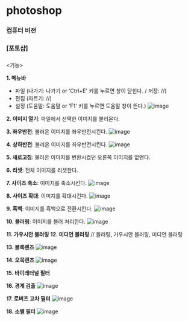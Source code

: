 # photoshop
### 컴퓨터 비전

### [포토샵]
### 
<기능>

**1. 메뉴바**
   - 파일 (나가기: 나가기 or  'Ctrl+E' 키를 누르면 창이 닫힌다.  / 저장: //)
   - 편집 (자르기: //)
   - 설정 (도움말: 도움말 or 'F1' 키를 누르면 도움말 창이 뜬다.) 
![image](https://user-images.githubusercontent.com/94234495/205383309-0f59e6df-0b6b-41cf-a3c7-06e11a507a10.png)



**2. 이미지 열기**: 파일에서 선택한 이미지를 불러온다.

**3. 좌우반전**: 불러온 이미지를 좌우반전시킨다.
![image](https://user-images.githubusercontent.com/94234495/205383774-8c28760a-cbfe-4ebf-8ef6-1e8a2bf16abf.png)



**4. 상하반전**: 불러온 이미지를 좌우반전시킨다.
![image](https://user-images.githubusercontent.com/94234495/205383901-0a39d59c-fb01-4304-bd32-d49803e4d22d.png)



**5. 새로고침**: 불러온 이미지를 변환시켰던 오른쪽 이미지를 없앤다.

**6. 리셋**: 전체 이미지를 리셋한다.

**7. 사이즈 축소**: 이미지를 축소시킨다.
![image](https://user-images.githubusercontent.com/94234495/205386291-3da667cf-2970-47c6-9691-ce19de4fe6be.png)



**8. 사이즈 확대**: 이미지를 확대시킨다.
![image](https://user-images.githubusercontent.com/94234495/205386347-12923770-59fc-4bad-ae07-1699484e0399.png)



**9. 흑백**: 이미지를 흑백으로 전환시킨다.
![image](https://user-images.githubusercontent.com/94234495/205384380-bcaf326d-378f-4a2f-b94a-41600c97099c.png)

**10. 블러링**: 이미지를 블러 처리한다.
![image](https://user-images.githubusercontent.com/94234495/205384539-b82e055f-d4f5-4447-ae86-f3e2078fd596.png)

**11. 가우시안 블러링**
**12. 미디언 블러링**
// 블러링, 가우시안 블러링, 미디언 블러링

**13. 볼록렌즈**
![image](https://user-images.githubusercontent.com/94234495/205384811-d527e51b-3f3f-40f7-af37-7db60c1ed25a.png)

**14. 오목렌즈**
![image](https://user-images.githubusercontent.com/94234495/205384852-7e3cddd0-7ce8-40d9-bfeb-97032578ed19.png)

**15. 바이레터널 필터**

**16. 경계 검출**
![image](https://user-images.githubusercontent.com/94234495/205384977-6efe9136-5d49-49f7-a03a-b06f8f5d908a.png)

**17. 로버츠 교차 필터**
![image](https://user-images.githubusercontent.com/94234495/205385032-412e0460-9546-478a-ba3d-6b68836d9860.png)

**18. 소벨 필터**
![image](https://user-images.githubusercontent.com/94234495/205385094-ba22e6a7-7104-4047-b006-91d2fd0e932d.png)
